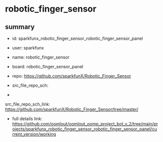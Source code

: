# robotic_finger_sensor
 
## summary 
* id: sparkfunx_robotic_finger_sensor_robotic_finger_sensor_panel
* user: sparkfunx
* name: robotic_finger_sensor
* board: robotic_finger_sensor_panel
* repo: https://github.com/sparkfunX/Robotic_Finger_Sensor



* src_file_repo_sch: 
*
 src_file_repo_sch_link: https://github.com/sparkfunX/Robotic_Finger_Sensor/tree/master/
* full details link: https://github.com/oomlout/oomlout_oomp_project_bot_v_2/tree/main/projects/sparkfunx_robotic_finger_sensor_robotic_finger_sensor_panel/current_version/working  






